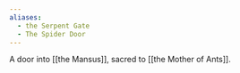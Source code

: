 ```yaml
---
aliases:
  - the Serpent Gate
  - The Spider Door
---
```

A door into [[the Mansus]], sacred to [[the Mother of Ants]].